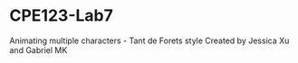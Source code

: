 # CPE123-Lab7
Animating multiple characters - Tant de Forets style
Created by Jessica Xu and Gabriel MK

